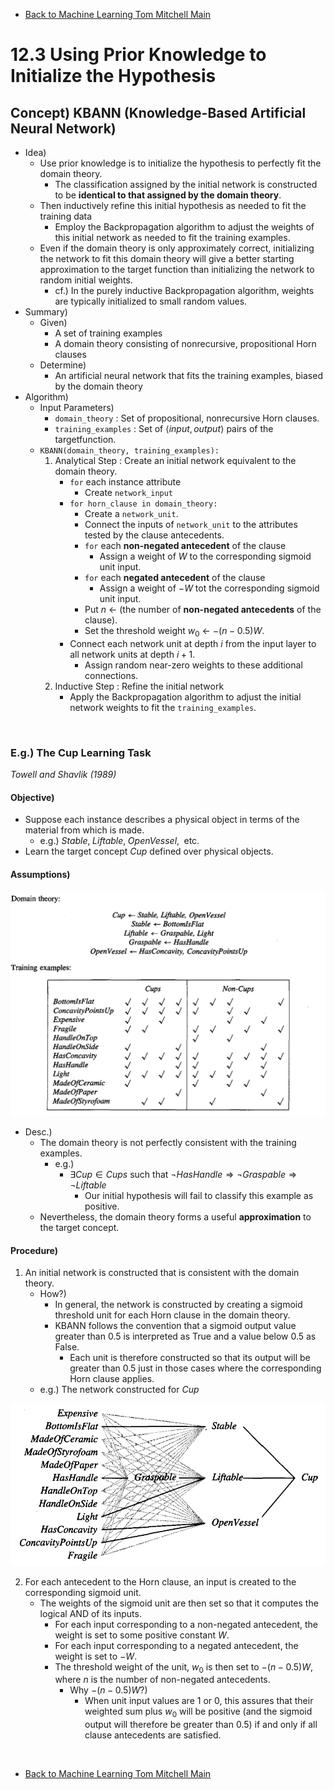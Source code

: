 * [Back to Machine Learning Tom Mitchell Main](../../main.md)

# 12.3 Using Prior Knowledge to Initialize the Hypothesis
## Concept) KBANN (Knowledge-Based Artificial Neural Network)
- Idea)
  - Use prior knowledge is to initialize the hypothesis to perfectly fit the domain theory.
    - The classification assigned by the initial network is constructed to be **identical to that assigned by the domain theory**.
  - Then inductively refine this initial hypothesis as needed to fit the training data
    - Employ the Backpropagation algorithm to adjust the weights of this initial network as needed to fit the training examples. 
  - Even if the domain theory is only approximately correct, initializing the network to fit this domain theory will give a better starting approximation to the target function than initializing the network to random initial weights.
    - cf.) In the purely inductive Backpropagation algorithm, weights are typically initialized to small random values.
- Summary)
  - Given)
    - A set of training examples
    - A domain theory consisting of nonrecursive, propositional Horn clauses
  - Determine)
    - An artificial neural network that fits the training examples, biased by the domain theory
- Algorithm)
  - Input Parameters)
    - ```domain_theory``` : Set of propositional, nonrecursive Horn clauses.
    - ```training_examples``` : Set of $\langle input, output \rangle$ pairs of the targetfunction.
  - ```KBANN(domain_theory, training_examples):```
    1. Analytical Step : Create an initial network equivalent to the domain theory.
       - ```for``` each instance attribute
         - Create ```network_input```
       - ```for horn_clause in domain_theory:```
         - Create a ```network_unit```.
         - Connect the inputs of ```network_unit``` to the attributes tested by the clause antecedents.
         - ```for``` each **non-negated antecedent** of the clause
           - Assign a weight of $W$ to the corresponding sigmoid unit input.
         - ```for``` each **negated antecedent** of the clause
           - Assign a weight of $-W$ tot the corresponding sigmoid unit input.
         - Put $n$ $\leftarrow$ (the number of **non-negated antecedents** of the clause).
         - Set the threshold weight $w_0$ $\leftarrow$ $-(n - 0.5)W$.
       - Connect each network unit at depth $i$ from the input layer to all network units at depth $i+1$.
         - Assign random near-zero weights to these additional connections.
    2. Inductive Step : Refine the initial network
       - Apply the Backpropagation algorithm to adjust the initial network weights to fit the ```training_examples```.

<br>

### E.g.) The Cup Learning Task
*Towell and Shavlik (1989)*
#### Objective)
  - Suppose each instance describes a physical object in terms of the material from which is made.
    - e.g.) $`Stable, \; Liftable, \; OpenVessel, \;`$ etc.
  - Learn the target concept $`Cup`$ defined over physical objects.
#### Assumptions)   
![](images/001.png)

- Desc.)
  - The domain theory is not perfectly consistent with the training examples.
    - e.g.)
      - $\exists Cup \in Cups$ such that $\neg HasHandle \Rightarrow \neg Graspable \Rightarrow \neg Liftable$
        - Our initial hypothesis will fail to classify this example as positive.
  - Nevertheless, the domain theory forms a useful **approximation** to the target concept.

#### Procedure)
1. An initial network is constructed that is consistent with the domain theory.
    - How?)
      - In general, the network is constructed by creating a sigmoid threshold unit for each Horn clause in the domain theory.
      - KBANN follows the convention that a sigmoid output value greater than 0.5 is interpreted as True and a value below 0.5 as False.
        - Each unit is therefore constructed so that its output will be greater than 0.5 just in those cases where the corresponding Horn clause applies.
    - e.g.) The network constructed for $Cup$   

![](images/002.png)

2. For each antecedent to the Horn clause, an input is created to the corresponding sigmoid unit.
   - The weights of the sigmoid unit are then set so that it computes the logical AND of its inputs.
     - For each input corresponding to a non-negated antecedent, the weight is set to some positive constant $W$.
     - For each input corresponding to a negated antecedent, the weight is set to $-W$.
     - The threshold weight of the unit, $w_0$ is then set to $-(n-0.5) W$, where $n$ is the number of non-negated antecedents.
       - Why $-(n-0.5) W$?)
         - When unit input values are $1$ or $0$, this assures that their weighted sum plus $w_0$ will be positive (and the sigmoid output will therefore be greater than $0.5$) if and only if all clause antecedents are satisfied.



<br>

* [Back to Machine Learning Tom Mitchell Main](../../main.md)